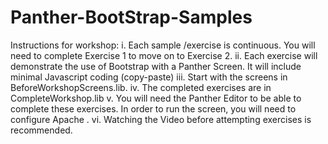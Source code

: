 # Panther-BootStrap-Samples
 Instructions for workshop:
i.	Each sample /exercise is continuous. You will need to complete Exercise 1 to move on to Exercise 2. 
ii.	Each exercise will demonstrate the  use of Bootstrap with  a Panther Screen. It will include minimal Javascript coding (copy-paste)
iii.	Start with the screens in BeforeWorkshopScreens.lib.
iv.	The completed exercises are in CompleteWorkshop.lib
v.	You will need the Panther Editor to be able to complete these exercises. In order to  run the screen, you will need to  configure Apache .
vi.	Watching the Video before  attempting  exercises is recommended.

 
